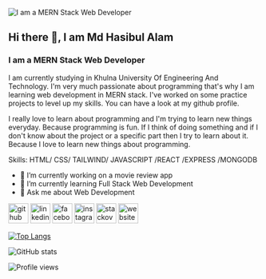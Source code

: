 ![I am a MERN Stack Web Developer](https://repository-images.githubusercontent.com/437799537/bd2c6298-70dd-4018-a45f-5d5c678ff748)

## Hi there 👋, I am Md Hasibul Alam
### I am a MERN Stack Web Developer

I am currently studying in Khulna University Of Engineering And Technology. I'm very much passionate about programming that's why I am learning web development in MERN stack. I've worked on some practice projects to level up my skills. You can have a look at my github profile. 

I really love to learn about programming and I'm trying to learn new things everyday. Because programming is fun. If I think of doing something and if I don't know about the project or a specific part then I try to learn about it. Because I love to learn new things about programming. 

Skills: HTML/ CSS/ TAILWIND/ JAVASCRIPT /REACT /EXPRESS /MONGODB

- 🔭 I’m currently working on a movie review app 
- 🌱 I’m currently learning Full Stack Web Development 
- 💬 Ask me about Web Development 


[<img src='https://cdn.jsdelivr.net/npm/simple-icons@3.0.1/icons/github.svg' alt='github' height='40'>](https://github.com/hasibmiraz)  [<img src='https://cdn.jsdelivr.net/npm/simple-icons@3.0.1/icons/linkedin.svg' alt='linkedin' height='40'>](https://www.linkedin.com/in/md-hasibulalam/)  [<img src='https://cdn.jsdelivr.net/npm/simple-icons@3.0.1/icons/facebook.svg' alt='facebook' height='40'>](https://www.facebook.com/mi.r4z)  [<img src='https://cdn.jsdelivr.net/npm/simple-icons@3.0.1/icons/instagram.svg' alt='instagram' height='40'>](https://www.instagram.com/mi_r4z/)  [<img src='https://cdn.jsdelivr.net/npm/simple-icons@3.0.1/icons/stackoverflow.svg' alt='stackoverflow' height='40'>](https://stackoverflow.com/users/13928454)  [<img src='https://cdn.jsdelivr.net/npm/simple-icons@3.0.1/icons/icloud.svg' alt='website' height='40'>](https://hasibulalam-portfolio.netlify.app/)  

[![Top Langs](https://github-readme-stats.vercel.app/api/top-langs/?username=hasibmiraz)](https://github.com/anuraghazra/github-readme-stats)

![GitHub stats](https://github-readme-stats.vercel.app/api?username=hasibmiraz&show_icons=true)  

![Profile views](https://gpvc.arturio.dev/hasibmiraz)  
